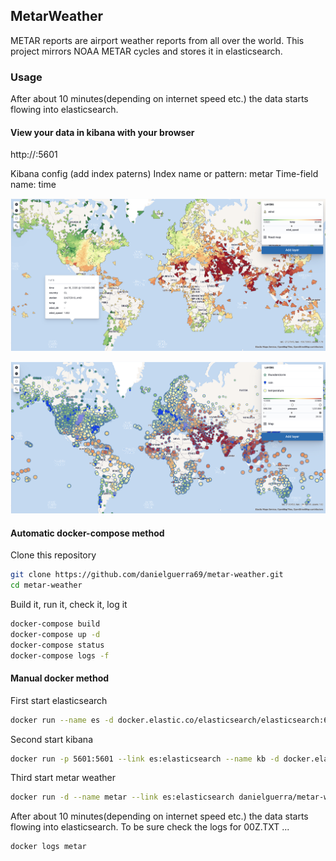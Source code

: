## MetarWeather

METAR reports are airport weather reports from all over the world.
This project mirrors NOAA METAR cycles and stores it in elasticsearch.

### Usage

After about 10 minutes(depending on internet speed etc.)
the data starts flowing into elasticsearch.

#### View your data in kibana with your browser

http://<docker-host>:5601


Kibana config (add index paterns)
Index name or pattern: metar
Time-field name: time

![Wind map example](https://github.com/danielguerra69/metar-weather/blob/master/images/wind.png)

![Temperature map example](https://github.com/danielguerra69/metar-weather/blob/master/images/temperature.png)

#### Automatic docker-compose method

Clone this repository

```bash
git clone https://github.com/danielguerra69/metar-weather.git
cd metar-weather
```

Build it, run it, check it, log it

```bash
docker-compose build
docker-compose up -d
docker-compose status
docker-compose logs -f
```

#### Manual docker method
First start elasticsearch
```bash
docker run --name es -d docker.elastic.co/elasticsearch/elasticsearch:6.4.0
```

Second start kibana
```bash
docker run -p 5601:5601 --link es:elasticsearch --name kb -d docker.elastic.co/kibana/kibana:6.4.0
```

Third start metar weather
```bash
docker run -d --name metar --link es:elasticsearch danielguerra/metar-weather
```

After about 10 minutes(depending on internet speed etc.)
the data starts flowing into elasticsearch. To be sure
check the logs for 00Z.TXT ...

```bash
docker logs metar
```


